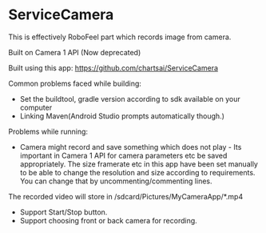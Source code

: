 # ServiceCamera

This is effectively RoboFeel part which records image from camera.

Built on Camera 1 API (Now deprecated)

Built using this app: https://github.com/chartsai/ServiceCamera 

Common problems faced while building:
- Set the buildtool, gradle version according to sdk available on your computer
- Linking Maven(Android Studio prompts automatically though.)

Problems while running:
- Camera might record and save something which does not play - Its important in Camera 1 API for camera parameters etc be saved appropriately. The size framerate etc in this app have been set manually to be able to change the resolution and size according to requirements. You can change that by uncommenting/commenting lines.

The recorded video will store in /sdcard/Pictures/MyCameraApp/*.mp4

- Support Start/Stop button.
- Support choosing front or back camera for recording.
